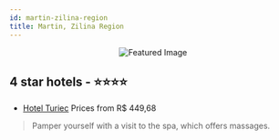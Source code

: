 ```yaml
---
id: martin-zilina-region
title: Martin, Zilina Region
---
```


<center><img src="https://i.travelapi.com/hotels/33000000/32090000/32084300/32084227/ea2d2ab5_z.jpg" alt="Featured Image" /></center>


##  4 star hotels - ⭐️⭐️⭐️⭐️

-    [Hotel Turiec](https://us.hurb.com/hotels/martin/hotel-turiec-JNP-JP122210?cmp=18055) Prices from R$ 449,68
   > Pamper yourself with a visit to the spa, which offers massages.

